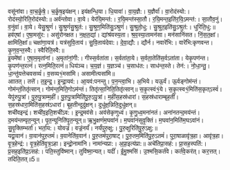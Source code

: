 

  
वसू॑नांवा। वा॒च॒र्कृ॒षे॒। च॒र्कृ॒ष॒इय॑क्षन्। इय॑क्षन्धि॒या। धि॒यावा॑। वा॒य॒ज्ञै:। य॒ज्ञैर्वा॑। वा॒रोद॑स्यो:। रोद॑स्यो॒रिति॒रोद॑स्यो:॥ अर्व॑न्तोवा। वा॒ये। येर॑यि॒मन्त॑:। र॒यि॒मन्त॑स्सा॒तौ। र॒यि॒मन्त॒इति॑र॒यि॒ऽमन्त॑:। सा॒तौव॒नुं। व॒नुंवा॑। वा॒ये। येसु॒श्रुणं॑। सु॒श्रुणं॑सु॒श्रुत॑:। सु॒श्रुण॒मिति॑सु॒ऽश्रुणं॑। सु॒श्रुतो॒धु:। सु॒श्रुत॒इति॑सु॒ऽश्रुत॑:। धुरिति॒धु:॥  
हव॑एषां। ए॒षा॒मसु॑र:। असु॑रोनक्षत। न॒क्ष॒त॒द्यां। द्यांश्र॑वस्य॒ता। श्र॒व॒स्या॒तामन॑सा। मन॑सानिंसत। निं॒स॒त॒क्षां। क्षामिति॒क्षां॥ चक्षा॑णा॒यत्र॑। यत्र॑सुवि॒ताय॑। सु॒वि॒ताय॑देवा:। दे॒वा॒द्यौ:। द्यौर्न। नवारे॑भि:। वारे॑भि:कृणवन्त। कृ॒ण॒व॒न्त॒स्वै:। स्वैरिति॒स्वै:॥  
इ॒यमे॑षां। ए॒षा॒म॒मृता॑नां। अ॒मृता॑नां॒गी:। गीस्स॒र्वता॑ता। स॒र्वता॑ता॒ये। स॒र्वता॒तेति॑स॒र्वऽता॑ता। येकृ॒पण॑न्त। कृ॒पण॑न्त॒रत्नं॑। रत्न॒मिति॒रत्नं॑॥ धिय॑ञ्च। च॒य॒ज्ञं। य॒ज्ञञ्च॑। च॒साध॑त:। साध॑न्त॒स्ते। तेन॑:। नो॒धा॒न्तु॒। धा॒न्तु॑यत्तेचवसव्यं॑। व॒सव्य१॒॑मसा॑मि। असामीत्यसा॑मि॥  
आातत्। तत्ते॑। त॒इ॒न्द्र॒। इ॒न्द्रा॒यव॑:। आ॒यव॑:पनन्तु। प॒न॒न्त्वा॒भि। अ॒भिये। यऊ॒र्वं। ऊ॒र्वङ्गोम॑न्तं। गोम॑न्तं॒तितृ॑त्सान्। गोम॑न्त॒मिति॒गोऽम॑न्तं। तितृ॑त्सा॒निति॒तितृ॑त्सान्॥ स॒कृ॒त्स्वं१॒॑ये। स॒कृ॒त्स्व१॒॑मिति॑स॒कृत्ऽस्वं॑। येपु॑रुपु॒त्रां। पु॒रु॒पु॒त्राम्म॒हीं। पु॒रु॒पु॒त्रामिति॑पु॒रु॒ऽपु॒त्रां। म॒हींस॒हस्र॑धारां। स॒हस्र॑धाराम्बृह॒तीं। स॒हस्र॑धारा॒मिति॑स॒हस्र॑ऽधारां। बृ॒ह॒तीन्दुदु॑क्षन्। दुधु॑क्ष॒न्निति॒दुधु॑क्षन्॥  
शची॑वइन्द्रं। शची॑व॒इति॒शची॑ऽव:। इ॒न्द्र॒मव॑से। अव॑सेकृणुध्वं। कृ॒णु॒ध्व॒मना॑नतं। अना॑नतन्द॒मय॑न्तं। द॒मय॑न्तम्पृत॒न्यून्। पृ॒त॒न्यूनिति॑पृ॒त॒न्यून्॥ ऋ॒भु॒क्षणं॑म॒घवा॑नं। म॒घवा॑नंसुवृ॒क्तिं। म॒घवा॑न॒मिति॑म॒घऽवा॑नं। सु॒वृ॒क्तिम्भर्ता॑। भर्ता॒य:। योवज्रं॑। वज्रं॒नर्यं॑। नर्यं॑पुरु॒क्षु:। पु॒रु॒क्षुरिति॑पु॒रु॒ऽक्षु:॥  
यद्वा॒वान॑। वा॒वान॑पुरु॒तमं॑। व॒वानेति॑व॒वान॑। पु॒रु॒तमं॑पुरा॒षाट्। पु॒रु॒तम॒मिति॑पु॒रु॒ऽतमं॑। पुरा॒षाळावृ॑त्र॒हा। आवृ॑त्र॒हा। वृ॒त्र॒हेन्द्र॑:। वृ॒त्र॒हेति॑वृ॒त्र॒ऽहा। इन्द्रो॒नामा॑नि। नामा॑न्यप्रा:। अ॒प्रा॒इत्य॑प्रा:॥ अचे॑तिप्रा॒सह॑:। प्रा॒सह॒स्पति॑:। प्र॒सह॒इति॑प्र॒ऽसह॑:। पति॒स्तुवि॑ष्मान्। तुवि॑ष्मा॒न्यत्। यदीं॑। ई॒मु॒श्मसि॑। उ॒श्मसि॒कर्त॑वे। कर्त॑वे॒कर॑त्। कर॒त्तत्। तदिति॒तत्॥5॥  
